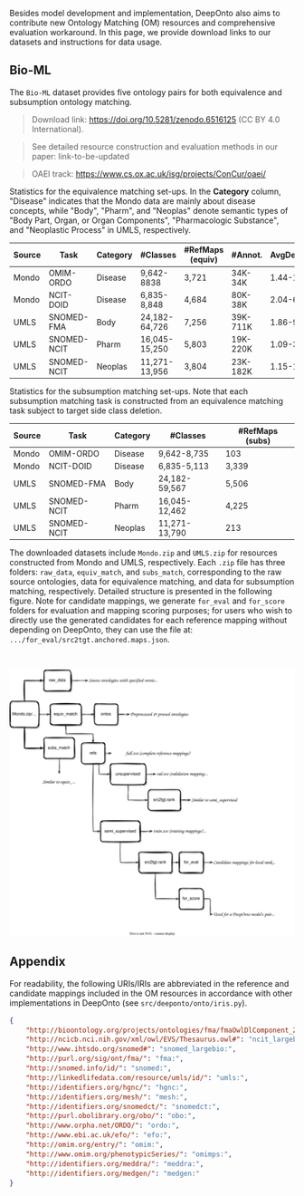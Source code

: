 Besides model development and implementation, DeepOnto also aims to contribute new Ontology Matching (OM) resources and comprehensive evaluation workaround. In this page, we provide download links to our datasets and instructions for data usage.

## Bio-ML

The `Bio-ML` dataset provides five ontology pairs for both equivalence and subsumption ontology matching.

> Download link: https://doi.org/10.5281/zenodo.6516125 (CC BY 4.0 International).

> See detailed resource construction and evaluation methods in our paper: link-to-be-updated

> OAEI track: https://www.cs.ox.ac.uk/isg/projects/ConCur/oaei/ 

Statistics for the equivalence matching set-ups. In the **Category** column, "Disease" indicates that the Mondo data are mainly about disease concepts, while "Body", "Pharm", and "Neoplas" denote semantic types of "Body Part, Organ, or Organ Components", "Pharmacologic Substance", and "Neoplastic Process" in UMLS, respectively.

| Source | Task        | Category | #Classes      | #RefMaps (equiv) | #Annot.  | AvgDepths |
|--------|-------------|----------|---------------|------------------|----------|-----------|
| Mondo  | OMIM-ORDO   | Disease  | 9,642-8838    | 3,721            | 34K-34K  | 1.44-1.63 |
| Mondo  | NCIT-DOID   | Disease  | 6,835-8,848   | 4,684            | 80K-38K  | 2.04-6.85 |
| UMLS   | SNOMED-FMA  | Body     | 24,182-64,726 | 7,256            | 39K-711K | 1.86-9.32 |
| UMLS   | SNOMED-NCIT | Pharm    | 16,045-15,250 | 5,803            | 19K-220K | 1.09-3.26 |
| UMLS   | SNOMED-NCIT | Neoplas  | 11,271-13,956 | 3,804            | 23K-182K | 1.15-1.68 |

Statistics for the subsumption matching set-ups. Note that each subsumption matching task is constructed from an equivalence matching task subject to target side class deletion.


| Source | Task        | Category | #Classes      | #RefMaps (subs)  |
|--------|-------------|----------|---------------|------------------|
| Mondo  | OMIM-ORDO   | Disease  | 9,642-8,735   | 103              | 
| Mondo  | NCIT-DOID   | Disease  | 6,835-5,113   | 3,339            | 
| UMLS   | SNOMED-FMA  | Body     | 24,182-59,567 | 5,506            | 
| UMLS   | SNOMED-NCIT | Pharm    | 16,045-12,462 | 4,225            | 
| UMLS   | SNOMED-NCIT | Neoplas  | 11,271-13,790 | 213              | 

The downloaded datasets include `Mondo.zip` and `UMLS.zip` for resources constructed from Mondo and UMLS, respectively.
Each `.zip` file has three folders: `raw_data`, `equiv_match`, and `subs_match`, corresponding to the raw source ontologies, data for equivalence matching, and data for subsumption matching, respectively. Detailed structure is presented in the following figure. Note for candidate mappings, we generate `for_eval` and `for_score` folders for evaluation and mapping scoring purposes; for users who wish to directly use the generated candidates for each reference mapping without depending on DeepOnto, they can use the file at: `.../for_eval/src2tgt.anchored.maps.json`.

<br/>
<p align="center">
  <a href="https://doi.org/10.5281/zenodo.6516125">
    <img alt="deeponto" src="https://raw.githubusercontent.com/KRR-Oxford/DeepOnto/main/docs/images/largebiomeddata.svg">
  </a>
</p>

## Appendix

For readability, the following URIs/IRIs are abbreviated in the reference and candidate mappings included in the OM resources in accordance with other implementations in DeepOnto (see `src/deeponto/onto/iris.py`).

```json
{
    "http://bioontology.org/projects/ontologies/fma/fmaOwlDlComponent_2_0#": "fma_largebio:",
    "http://ncicb.nci.nih.gov/xml/owl/EVS/Thesaurus.owl#": "ncit_largebio:",
    "http://www.ihtsdo.org/snomed#": "snomed_largebio:",
    "http://purl.org/sig/ont/fma/": "fma:",
    "http://snomed.info/id/": "snomed:",
    "http://linkedlifedata.com/resource/umls/id/": "umls:",
    "http://identifiers.org/hgnc/": "hgnc:",
    "http://identifiers.org/mesh/": "mesh:",
    "http://identifiers.org/snomedct/": "snomedct:",
    "http://purl.obolibrary.org/obo/": "obo:",
    "http://www.orpha.net/ORDO/": "ordo:",
    "http://www.ebi.ac.uk/efo/": "efo:",
    "http://omim.org/entry/": "omim:",
    "http://www.omim.org/phenotypicSeries/": "omimps:",
    "http://identifiers.org/meddra/": "meddra:",
    "http://identifiers.org/medgen/": "medgen:"
}
```

